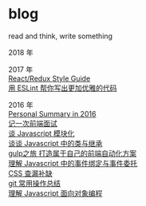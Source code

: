 # blog
read and think, write something

2018 年


2017 年  
[React/Redux Style Guide](https://github.com/linchinghao/blog/issues/11)  
[用 ESLint 帮你写出更加优雅的代码](https://github.com/linchinghao/blog/issues/10)


2016 年  
[Personal Summary in 2016](https://github.com/linchinghao/blog/issues/9)  
[记一次前端面试](https://github.com/linchinghao/blog/issues/8)  
[谈 Javascript 模块化](https://github.com/linchinghao/blog/issues/7)  
[谈谈 Javascript 中的类与继承](https://github.com/linchinghao/blog/issues/6)  
[gulp之旅 打造属于自己的前端自动化方案](https://github.com/linchinghao/blog/issues/5)  
[理解 Javascript 中的事件绑定与事件委托](https://github.com/linchinghao/blog/issues/4)  
[CSS 查漏补缺](https://github.com/linchinghao/blog/issues/3)  
[git 常用操作总结](https://github.com/linchinghao/blog/issues/2)  
[理解 Javascript 面向对象编程](https://github.com/linchinghao/blog/issues/1)

